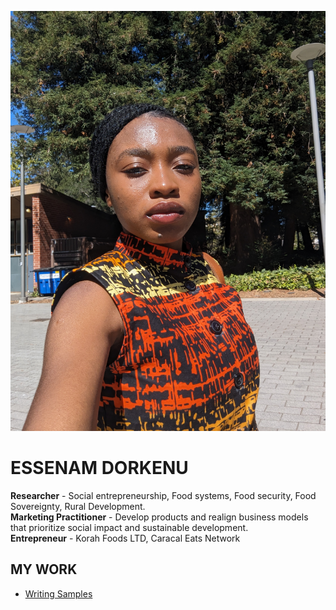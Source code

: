 <link href="https://fonts.googleapis.com/css2?family=Quicksand:wght@300..700&display=swap" rel="stylesheet">
<link rel="stylesheet" type="text/css" href="styles.css">


[![Essenam Dorkenu](Esse_D_img.jpg "Essenam Dorkenu")](https://essenamd.github.io/)

<link rel="stylesheet" type="text/css" href="styles.css">

# ESSENAM DORKENU  

**Researcher** - Social entrepreneurship, Food systems, Food security, Food Sovereignty, Rural Development.  
**Marketing Practitioner** -  Develop products and realign business models that prioritize social impact and sustainable development.  
**Entrepreneur** - Korah Foods LTD, Caracal Eats Network  

## MY WORK

- [Writing Samples](writing_samples.md)
